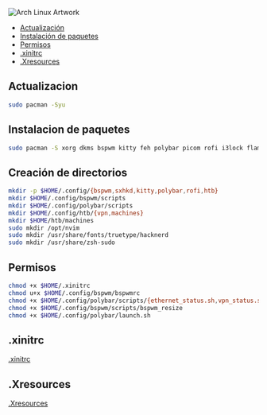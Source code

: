 ![Arch Linux Artwork](https://archlinux.org/static/logos/archlinux-logo-light-90dpi.d36c53534a2b.png)

- [Actualización](#actualizacion)
- [Instalación de paquetes](#instalacion-de-paquetes)
- [Permisos](#permisos)
- [.xinitrc](#xinitrc)
- [.Xresources](#xresources)

## Actualizacion

```bash
sudo pacman -Syu
```

## Instalacion de paquetes

```bash
sudo pacman -S xorg dkms bspwm kitty feh polybar picom rofi i3lock flameshot xclip firefox-esr locate unzip openvpn
```

## Creación de directorios

```bash
mkdir -p $HOME/.config/{bspwm,sxhkd,kitty,polybar,rofi,htb}
mkdir $HOME/.config/bspwm/scripts
mkdir $HOME/.config/polybar/scripts
mkdir $HOME/.config/htb/{vpn,machines}
mkdir $HOME/htb/machines
sudo mkdir /opt/nvim
sudo mkdir /usr/share/fonts/truetype/hacknerd
sudo mkdir /usr/share/zsh-sudo
```

## Permisos

```bash
chmod +x $HOME/.xinitrc
chmod u+x $HOME/.config/bspwm/bspwmrc
chmod +x $HOME/.config/polybar/scripts/{ethernet_status.sh,vpn_status.sh,target_to_hack.sh,copy_target.sh}
chmod +x $HOME/.config/bspwm/scripts/bspwm_resize
chmod +x $HOME/.config/polybar/launch.sh
```

## .xinitrc

[.xinitrc](/files/.xinitrc)

## .Xresources

[.Xresources](/files/.Xresources)
